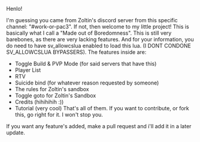 Henlo!

I'm guessing you came from Zoltin's discord server from this specific channel: "#work-or-pac3".
If not, then welcome to my little project! This is basically what I call a "Made out of Boredomness". This is still very barebones, as there are very lacking features.
And for your information, you do need to have sv_allowcslua enabled to load this lua. (I DONT CONDONE SV_ALLOWCSLUA BYPASSERS).
The features inside are:
- Toggle Build & PVP Mode (for said servers that have this)
- Player List
- RTV
- Suicide bind (for whatever reason requested by someone)
- The rules for Zoltin's sandbox
- Toggle goto for Zoltin's Sandbox
- Credits (hihihihih :))
- Tutorial (very cool)
That's all of them. If you want to contribute, or fork this, go right for it. I won't stop you.


If you want any feature's added, make a pull request and i'll add it in a later update.
